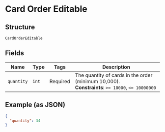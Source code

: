 
# Card Order Editable

## Structure

`CardOrderEditable`

## Fields

| Name | Type | Tags | Description |
|  --- | --- | --- | --- |
| `quantity` | `int` | Required | The quantity of cards in the order (minimum 10,000).<br>**Constraints**: `>= 10000`, `<= 10000000` |

## Example (as JSON)

```json
{
  "quantity": 34
}
```

